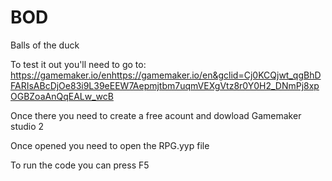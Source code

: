 # BOD
Balls of the duck



To test it out you'll need to go to:
https://gamemaker.io/enhttps://gamemaker.io/en&gclid=Cj0KCQjwt_qgBhDFARIsABcDjOe83i9L39eEEW7Aepmjtbm7uqmVEXgVtz8r0Y0H2_DNmPj8xpOGBZoaAnQqEALw_wcB

Once there you need to create a free acount and dowload Gamemaker studio 2

Once opened you need to open the RPG.yyp file

To run the code you can press F5
